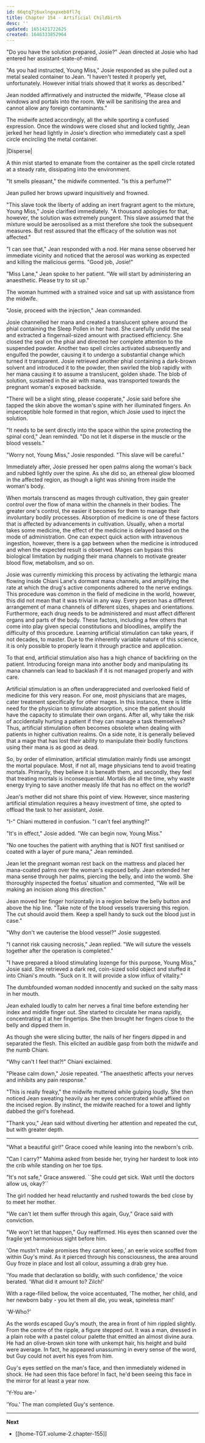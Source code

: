 ```yaml
---
id: 66qtq7j6uxlngxpxeb8fl7q
title: Chapter 154 - Artificial Childbirth
desc: ''
updated: 1651421722625
created: 1646333852964
---
```


"Do you have the solution prepared, Josie?" Jean directed at Josie who had entered her assistant-state-of-mind.

"As you had instructed, Young Miss," Josie responded as she pulled out a metal sealed container to Jean. "I haven't tested it properly yet, unfortunately. However initial trials showed that it works as described."

Jean nodded affirmatively and instructed the midwife, "Please close all windows and portals into the room. We will be sanitising the area and cannot allow any foreign contaminants."

The midwife acted accordingly, all the while sporting a confused expression. Once the windows were closed shut and locked tightly, Jean jerked her head lightly in Josie's direction who immediately cast a spell circle encircling the metal container.

|Disperse|

A thin mist started to emanate from the container as the spell circle rotated at a steady rate, dissipating into the environment.

"It smells pleasant," the midwife commented. "Is this a perfume?"

Jean pulled her brows upward inquisitively and frowned.

"This slave took the liberty of adding an inert fragrant agent to the mixture, Young Miss," Josie clarified immediately. "A thousand apologies for that, however, the solution was extremely pungent. This slave assumed that the mixture would be aerosolised as a mist therefore she took the subsequent measures. But rest assured that the efficacy of the solution was not affected."

"I can see that," Jean responded with a nod. Her mana sense observed her immediate vicinity and noticed that the aerosol was working as expected and killing the malicious germs. "Good job, Josie!"

"Miss Lane," Jean spoke to her patient. "We will start by administering an anaesthetic. Please try to sit up."

The woman hummed with a strained voice and sat up with assistance from the midwife.

"Josie, proceed with the injection," Jean commanded.

Josie channelled her mana and created a translucent sphere around the phial containing the Sleep Pollen in her hand. She carefully undid the seal and extracted a fingernail-sized amount with practised efficiency. She closed the seal on the phial and directed her complete attention to the suspended powder. Another two spell circles activated subsequently and engulfed the powder, causing it to undergo a substantial change which turned it transparent. Josie retrieved another phial containing a dark-brown solvent and introduced it to the powder, then swirled the blob rapidly with her mana causing it to assume a translucent, golden shade. The blob of solution, sustained in the air with mana, was transported towards the pregnant woman's exposed backside.

"There will be a slight sting, please cooperate," Josie said before she tapped the skin above the woman's spine with her illuminated fingers. An imperceptible hole formed in that region, which Josie used to inject the solution.

"It needs to be sent directly into the space within the spine protecting the spinal cord," Jean reminded. "Do not let it disperse in the muscle or the blood vessels."

"Worry not, Young Miss," Josie responded. "This slave will be careful."

Immediately after, Josie pressed her open palms along the woman's back and rubbed lightly over the spine. As she did so, an ethereal glow bloomed in the affected region, as though a light was shining from inside the woman's body.

When mortals transcend as mages through cultivation, they gain greater control over the flow of mana within the channels in their bodies. The greater one's control, the easier it becomes for them to manage their involuntary bodily processes. Absorption of medicine is one of these factors that is affected by advancements in cultivation. Usually, when a mortal takes some medicine, the effect of the medicine is delayed based on the mode of administration. One can expect quick action with intravenous ingestion, however, there is a gap between when the medicine is introduced and when the expected result is observed. Mages can bypass this biological limitation by nudging their mana channels to motivate greater blood flow, metabolism, and so on.

Josie was currently mimicking this process by activating the lethargic mana flowing inside Chiani Lane's dormant mana channels, and amplifying the rate at which the drug's active components adhered to the nerve endings. This procedure was common in the field of medicine in the world, however, this did not mean that it was trivial in any way. Every person has a different arrangement of mana channels of different sizes, shapes and orientations. Furthermore, each drug needs to be administered and must affect different organs and parts of the body. These factors, including a few others that come into play given special constitutions and bloodlines, amplify the difficulty of this procedure. Learning artificial stimulation can take years, if not decades, to master. Due to the inherently variable nature of this science, it is only possible to properly learn it through practice and application.

To that end, artificial stimulation also has a high chance of backfiring on the patient. Introducing foreign mana into another body and manipulating its mana channels can lead to backlash if it is not managed properly and with care.

Artificial stimulation is an often underappreciated and overlooked field of medicine for this very reason. For one, most physicians that are mages, cater treatment specifically for other mages. In this instance, there is little need for the physician to stimulate absorption, since the patient should have the capacity to stimulate their own organs. After all, why take the risk of accidentally hurting a patient if they can manage a task themselves? Thus, artificial stimulation often becomes obsolete when dealing with patients in higher cultivation realms. On a side note, it is generally believed that a mage that has lost their ability to manipulate their bodily functions using their mana is as good as dead.

So, by order of elimination, artificial stimulation mainly finds use amongst the mortal populace. Most, if not all, mage physicians tend to avoid treating mortals. Primarily, they believe it is beneath them, and secondly, they feel that treating mortals is inconsequential. Mortals die all the time, why waste energy trying to save another measly life that has no effect on the world?

Jean's mother did not share this point of view. However, since mastering artificial stimulation requires a heavy investment of time, she opted to offload the task to her assistant, Josie.

"I-" Chiani muttered in confusion. "I can't feel anything?"

"It's in effect," Josie added. "We can begin now, Young Miss."

"No one touches the patient with anything that is NOT first sanitised or coated with a layer of pure mana," Jean reminded.

Jean let the pregnant woman rest back on the mattress and placed her mana-coated palms over the woman's exposed belly. Jean extended her mana sense through her palms, piercing the belly, and into the womb. She thoroughly inspected the foetus' situation and commented, "We will be making an incision along this direction."

Jean moved her finger horizontally in a region below the belly button and above the hip line. "Take note of the blood vessels traversing this region. The cut should avoid them. Keep a spell handy to suck out the blood just in case."

"Why don't we cauterise the blood vessel?" Josie suggested.

"I cannot risk causing necrosis," Jean replied. "We will suture the vessels together after the operation is completed."

"I have prepared a blood stimulating lozenge for this purpose, Young Miss," Josie said. She retrieved a dark red, coin-sized solid object and stuffed it into Chiani's mouth. "Suck on it. It will provide a slow influx of vitality."

The dumbfounded woman nodded innocently and sucked on the salty mass in her mouth.

Jean exhaled loudly to calm her nerves a final time before extending her index and middle finger out. She started to circulate her mana rapidly, concentrating it at her fingertips. She then brought her fingers close to the belly and dipped them in.

As though she were slicing butter, the nails of her fingers dipped in and separated the flesh. This elicited an audible gasp from both the midwife and the numb Chiani.

"Why can't I feel that?!" Chiani exclaimed.

"Please calm down," Josie repeated. "The anaesthetic affects your nerves and inhibits any pain response."

"This is really freaky," the midwife muttered while gulping loudly. She then noticed Jean sweating heavily as her eyes concentrated while affixed on the incised region. By instinct, the midwife reached for a towel and lightly dabbed the girl's forehead.

"Thank you," Jean said without diverting her attention and repeated the cut, but with greater depth.

____

"What a beautiful girl!" Grace cooed while leaning into the newborn's crib.

"Can I carry?" Mahima asked from beside her, trying her hardest to look into the crib while standing on her toe tips.

"It's not safe," Grace answered. \``She could get sick. Wait until the doctors allow us, okay?\``

The girl nodded her head reluctantly and rushed towards the bed close by to meet her mother.

"We can't let them suffer through this again, Guy," Grace said with conviction.

"We won't let that happen," Guy reaffirmed. His eyes then scanned over the fragile yet harmonious sight before him.

'One mustn't make promises they cannot keep,' an eerie voice scoffed from within Guy's mind. As it pierced through his consciousness, the area around Guy froze in place and lost all colour, assuming a drab grey hue.

'You made that declaration so boldly, with such confidence,' the voice berated. 'What did it amount to? Zilch!'

With a rage-filled bellow, the voice accentuated, 'The mother, her child, and her newborn baby - you let them all die, you weak, spineless man!'

'W-Who?'

As the words escaped Guy's mouth, the area in front of him rippled slightly. From the centre of the ripple, a figure stepped out. It was a man, dressed in a plain robe with a pastel colour palette that emitted an almost divine aura. He had an olive-brown skin tone with unkempt hair, his height and build were average. In fact, he appeared unassuming in every sense of the word, but Guy could not avert his eyes from him.

Guy's eyes settled on the man's face, and then immediately widened in shock. He had seen this face before! In fact, he'd been seeing this face in the mirror for at least a year now.

'Y-You are-'

'You.' The man completed Guy's sentence.

____

**Next**
* [[home-TGT.volume-2.chapter-155]]